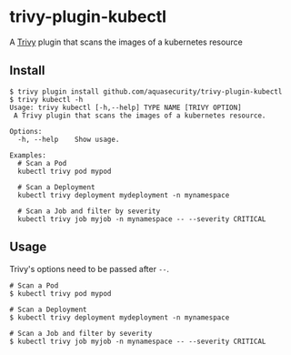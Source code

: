 # trivy-plugin-kubectl
A [Trivy](https://github.com/aquasecurity/trivy) plugin that scans the images of a kubernetes resource

## Install

```
$ trivy plugin install github.com/aquasecurity/trivy-plugin-kubectl
$ trivy kubectl -h
Usage: trivy kubectl [-h,--help] TYPE NAME [TRIVY OPTION]
 A Trivy plugin that scans the images of a kubernetes resource.

Options:
  -h, --help    Show usage.

Examples:
  # Scan a Pod
  kubectl trivy pod mypod

  # Scan a Deployment
  kubectl trivy deployment mydeployment -n mynamespace

  # Scan a Job and filter by severity
  kubectl trivy job myjob -n mynamespace -- --severity CRITICAL
```

## Usage
Trivy's options need to be passed after `--`.

```
# Scan a Pod
$ kubectl trivy pod mypod

# Scan a Deployment
$ kubectl trivy deployment mydeployment -n mynamespace

# Scan a Job and filter by severity
$ kubectl trivy job myjob -n mynamespace -- --severity CRITICAL
```

